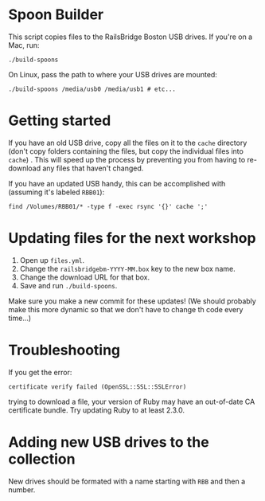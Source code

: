 # Spoon Builder

This script copies files to the RailsBridge Boston USB drives. If you're
on a Mac, run:

    ./build-spoons

On Linux, pass the path to where your USB drives are mounted:

    ./build-spoons /media/usb0 /media/usb1 # etc...

# Getting started

If you have an old USB drive, copy all the files on it to the `cache`
directory (don't copy folders containing the files, but copy the individual
files into `cache`) . This will speed up the process by preventing you from
having to re-download any files that haven't changed.

If you have an updated USB handy, this can be accomplished with (assuming it's
labeled `RBB01`):

    find /Volumes/RBB01/* -type f -exec rsync '{}' cache ';'

# Updating files for the next workshop

1. Open up `files.yml`.
1. Change the `railsbridgebm-YYYY-MM.box` key to the new box name.
1. Change the download URL for that box.
1. Save and run `./build-spoons`.

Make sure you make a new commit for these updates! (We should probably make this
more dynamic so that we don't have to change th code every time...)

# Troubleshooting

If you get the error:

    certificate verify failed (OpenSSL::SSL::SSLError)

trying to download a file, your version of Ruby may have an out-of-date
CA certificate bundle. Try updating Ruby to at least 2.3.0.

# Adding new USB drives to the collection

New drives should be formated with a name starting with `RBB` and then a
number.
